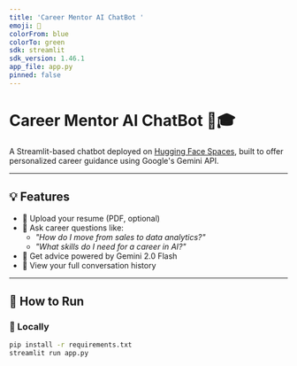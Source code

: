 ```yaml
---
title: 'Career Mentor AI ChatBot '
emoji: 🏃
colorFrom: blue
colorTo: green
sdk: streamlit
sdk_version: 1.46.1
app_file: app.py
pinned: false
---
```


# Career Mentor AI ChatBot 🤖🎓

A Streamlit-based chatbot deployed on [Hugging Face Spaces](https://huggingface.co/spaces/Nagarjuna-77/peter-assignment-chatbot), built to offer personalized career guidance using Google's Gemini API.

---

## 💡 Features

- 📝 Upload your resume (PDF, optional)
- 🤔 Ask career questions like:
  - *"How do I move from sales to data analytics?"*
  - *"What skills do I need for a career in AI?"*
- 🧠 Get advice powered by Gemini 2.0 Flash
- 💬 View your full conversation history

---

## 🚀 How to Run

### 🔧 Locally

```bash
pip install -r requirements.txt
streamlit run app.py